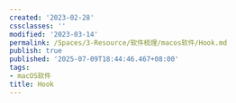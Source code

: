 ```yaml
---
created: '2023-02-28'
cssclasses: ''
modified: '2023-03-14'
permalink: /Spaces/3-Resource/软件梳理/macos软件/Hook.md
publish: true
published: '2025-07-09T18:44:46.467+08:00'
tags:
- macOS软件
title: Hook
---
```

